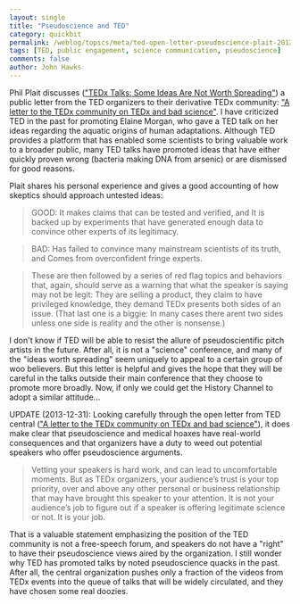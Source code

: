 ```yaml
---
layout: single 
title: "Pseudoscience and TED" 
category: quickbit
permalink: /weblog/topics/meta/ted-open-letter-pseudoscience-plait-2012.html
tags: [TED, public engagement, science communication, pseudoscience] 
comments: false 
author: John Hawks 
---
```


Phil Plait discusses (<a href="http://www.slate.com/blogs/bad_astronomy/2012/12/07/ted_to_tedx_how_to_avoid_bad_science_in_talks.html">"TEDx Talks: Some Ideas Are Not Worth Spreading"</a>) a public letter from the TED organizers to their derivative TEDx community: <a href="http://blog.tedx.com/post/37405280671/a-letter-to-the-tedx-community-on-tedx-and-bad-science">"A letter to the TEDx community on TEDx and bad science"</a>. I have criticized TED in the past for promoting Elaine Morgan, who gave a TED talk on her ideas regarding the aquatic origins of human adaptations. Although TED provides a platform that has enabled some scientists to bring valuable work to a broader public, many TED talks have promoted ideas that have either quickly proven wrong (bacteria making DNA from arsenic) or are dismissed for good reasons. 


Plait shares his personal experience and gives a good accounting of how skeptics should approach untested ideas:


<blockquote>GOOD: It makes claims that can be tested and verified, and It is backed up by experiments that have generated enough data to convince other experts of its legitimacy.</blockquote>


<blockquote>BAD: Has failed to convince many mainstream scientists of its truth, and Comes from overconfident fringe experts.</blockquote>


<blockquote>These are then followed by a series of red flag topics and behaviors that, again, should serve as a warning that what the speaker is saying may not be legit: They are selling a product, they claim to have privileged knowledge, they demand TEDx presents both sides of an issue. (That last one is a biggie: In many cases there arent two sides unless one side is reality and the other is nonsense.)</blockquote>


I don't know if TED will be able to resist the allure of pseudoscientific pitch artists in the future. After all, it is not a "science" conference, and many of the "ideas worth spreading" seem uniquely to appeal to a certain group of woo believers. But this letter is helpful and gives the hope that they will be careful in the talks outside their main conference that they choose to promote more broadly. Now, if only we could get the History Channel to adopt a similar attitude...


UPDATE (2013-12-31): Looking carefully through the open letter from TED central (<a href="http://blog.tedx.com/post/37405280671/a-letter-to-the-tedx-community-on-tedx-and-bad-science">"A letter to the TEDx community on TEDx and bad science"</a>), it does make clear that pseudoscience and medical hoaxes have real-world consequences and that organizers have a duty to weed out potential speakers who offer pseudoscience arguments. 

<blockquote>Vetting your speakers is hard work, and can lead to uncomfortable moments. But as TEDx organizers, your audience’s trust is your top priority, over and above any other personal or business relationship that may have brought this speaker to your attention. It is not your audience’s job to figure out if a speaker is offering legitimate science or not. It is your job. </blockquote>

That is a valuable statement emphasizing the position of the TED community is not a free-speech forum, and speakers do not have a "right" to have their pseudoscience views aired by the organization. I still wonder why TED has promoted talks by noted pseudoscience quacks in the past. After all, the central organization pushes only a fraction of the videos from TEDx events into the queue of talks that will be widely circulated, and they have chosen some real doozies. 
